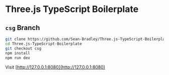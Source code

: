 # Three.js TypeScript Boilerplate

## `csg` Branch

```bash
git clone https://github.com/Sean-Bradley/Three.js-TypeScript-Boilerplate.git
cd Three.js-TypeScript-Boilerplate
git checkout csg
npm install
npm run dev
```

Visit [http://127.0.0.1:8080](http://127.0.0.1:8080)
